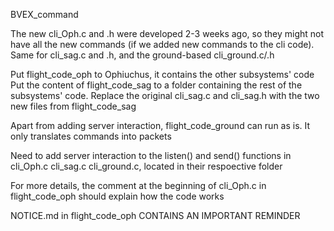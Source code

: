 BVEX_command

The new cli_Oph.c and .h were developed 2-3 weeks ago, so they might not have all the new commands (if we added new commands to the cli code). Same for cli_sag.c and .h, and the ground-based cli_ground.c/.h

Put flight_code_oph to Ophiuchus, it contains the other subsystems' code
Put the content of flight_code_sag to a folder containing the rest of the subsystems' code. Replace the original cli_sag.c and cli_sag.h with the two new files from flight_code_sag

Apart from adding server interaction, flight_code_ground can run as is. It only translates commands into packets

Need to add server interaction to the listen() and send() functions in cli_Oph.c cli_sag.c cli_ground.c, located in their respoective folder

For more details, the comment at the beginning of cli_Oph.c in flight_code_oph should explain how the code works

NOTICE.md in flight_code_oph CONTAINS AN IMPORTANT REMINDER

